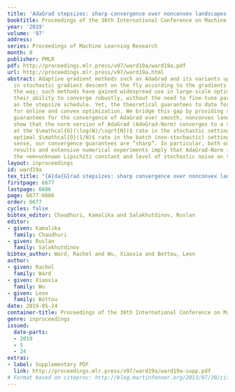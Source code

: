 ```yaml
---
title: 'AdaGrad stepsizes: sharp convergence over nonconvex landscapes'
booktitle: Proceedings of the 36th International Conference on Machine Learning
year: '2019'
volume: '97'
address: 
series: Proceedings of Machine Learning Research
month: 0
publisher: PMLR
pdf: http://proceedings.mlr.press/v97/ward19a/ward19a.pdf
url: http://proceedings.mlr.press/v97/ward19a.html
abstract: Adaptive gradient methods such as AdaGrad and its variants update the stepsize
  in stochastic gradient descent on the fly according to the gradients received along
  the way; such methods have gained widespread use in large-scale optimization for
  their ability to converge robustly, without the need to fine-tune parameters such
  as the stepsize schedule. Yet, the theoretical guarantees to date for AdaGrad are
  for online and convex optimization. We bridge this gap by providing strong theoretical
  guarantees for the convergence of AdaGrad over smooth, nonconvex landscapes. We
  show that the norm version of AdaGrad (AdaGrad-Norm) converges to a stationary point
  at the $\mathcal{O}(\log(N)/\sqrt{N})$ rate in the stochastic setting, and at the
  optimal $\mathcal{O}(1/N)$ rate in the batch (non-stochastic) setting – in this
  sense, our convergence guarantees are “sharp”. In particular, both our theoretical
  results and extensive numerical experiments imply that AdaGrad-Norm is robust to
  the <em>unknown Lipschitz constant and level of stochastic noise on the gradient</em>.
layout: inproceedings
id: ward19a
tex_title: "{A}da{G}rad stepsizes: sharp convergence over nonconvex landscapes"
firstpage: 6677
lastpage: 6686
page: 6677-6686
order: 6677
cycles: false
bibtex_editor: Chaudhuri, Kamalika and Salakhutdinov, Ruslan
editor:
- given: Kamalika
  family: Chaudhuri
- given: Ruslan
  family: Salakhutdinov
bibtex_author: Ward, Rachel and Wu, Xiaoxia and Bottou, Leon
author:
- given: Rachel
  family: Ward
- given: Xiaoxia
  family: Wu
- given: Leon
  family: Bottou
date: 2019-05-24
container-title: Proceedings of the 36th International Conference on Machine Learning
genre: inproceedings
issued:
  date-parts:
  - 2019
  - 5
  - 24
extras:
- label: Supplementary PDF
  link: http://proceedings.mlr.press/v97/ward19a/ward19a-supp.pdf
# Format based on citeproc: http://blog.martinfenner.org/2013/07/30/citeproc-yaml-for-bibliographies/
---
```

